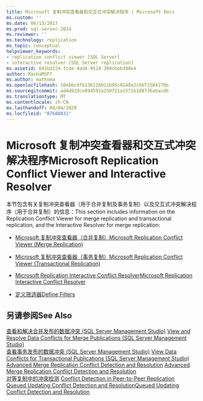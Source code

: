 ```yaml
---
title: Microsoft 复制冲突查看器和交互式冲突解决程序 | Microsoft Docs
ms.custom: ''
ms.date: 06/13/2017
ms.prod: sql-server-2014
ms.reviewer: ''
ms.technology: replication
ms.topic: conceptual
helpviewer_keywords:
- replication conflict viewer [SQL Server]
- interactive resolver [SQL Server replication]
ms.assetid: 641bd224-fcde-4ad4-9518-369cbeb398e4
author: MashaMSFT
ms.author: mathoma
ms.openlocfilehash: 10ebbcdfb136126911b95c0148a2c8671584170b
ms.sourcegitcommit: ad4d92dce894592a259721a1571b1d8736abacdb
ms.translationtype: MT
ms.contentlocale: zh-CN
ms.lasthandoff: 08/04/2020
ms.locfileid: "87688831"
---
```

# <a name="microsoft-replication-conflict-viewer-and-interactive-resolver"></a><span data-ttu-id="04bff-102">Microsoft 复制冲突查看器和交互式冲突解决程序</span><span class="sxs-lookup"><span data-stu-id="04bff-102">Microsoft Replication Conflict Viewer and Interactive Resolver</span></span>
  <span data-ttu-id="04bff-103">本节包含有关复制冲突查看器（用于合并复制及事务复制）以及交互式冲突解决程序（用于合并复制）的信息：</span><span class="sxs-lookup"><span data-stu-id="04bff-103">This section includes information on the Replication Conflict Viewer for merge replication and transactional replication, and the Interactive Resolver for merge replication:</span></span>  
  
-   [<span data-ttu-id="04bff-104">Microsoft 复制冲突查看器（合并复制）</span><span class="sxs-lookup"><span data-stu-id="04bff-104">Microsoft Replication Conflict Viewer &#40;Merge Replication&#41;</span></span>](microsoft-replication-conflict-viewer-merge-replication.md)  
  
-   [<span data-ttu-id="04bff-105">Microsoft 复制冲突查看器（事务复制）</span><span class="sxs-lookup"><span data-stu-id="04bff-105">Microsoft Replication Conflict Viewer &#40;Transactional Replication&#41;</span></span>](microsoft-replication-conflict-viewer-transactional-replication.md)  
  
-   [<span data-ttu-id="04bff-106">Microsoft Replication Interactive Conflict Resolver</span><span class="sxs-lookup"><span data-stu-id="04bff-106">Microsoft Replication Interactive Conflict Resolver</span></span>](microsoft-replication-interactive-conflict-resolver.md)  
  
-   [<span data-ttu-id="04bff-107">定义筛选器</span><span class="sxs-lookup"><span data-stu-id="04bff-107">Define Filters</span></span>](define-filters.md)  
  
## <a name="see-also"></a><span data-ttu-id="04bff-108">另请参阅</span><span class="sxs-lookup"><span data-stu-id="04bff-108">See Also</span></span>  
 <span data-ttu-id="04bff-109">[查看和解决合并发布的数据冲突 &#40;SQL Server Management Studio&#41;](view-and-resolve-data-conflicts-for-merge-publications.md) </span><span class="sxs-lookup"><span data-stu-id="04bff-109">[View and Resolve Data Conflicts for Merge Publications &#40;SQL Server Management Studio&#41;](view-and-resolve-data-conflicts-for-merge-publications.md) </span></span>  
 <span data-ttu-id="04bff-110">[查看事务发布的数据冲突 &#40;SQL Server Management Studio&#41;](view-data-conflicts-for-transactional-publications-sql-server-management-studio.md) </span><span class="sxs-lookup"><span data-stu-id="04bff-110">[View Data Conflicts for Transactional Publications &#40;SQL Server Management Studio&#41;](view-data-conflicts-for-transactional-publications-sql-server-management-studio.md) </span></span>  
 <span data-ttu-id="04bff-111">[Advanced Merge Replication Conflict Detection and Resolution](merge/advanced-merge-replication-conflict-detection-and-resolution.md) </span><span class="sxs-lookup"><span data-stu-id="04bff-111">[Advanced Merge Replication Conflict Detection and Resolution](merge/advanced-merge-replication-conflict-detection-and-resolution.md) </span></span>  
 <span data-ttu-id="04bff-112">[对等复制中的冲突检测](transactional/peer-to-peer-conflict-detection-in-peer-to-peer-replication.md) </span><span class="sxs-lookup"><span data-stu-id="04bff-112">[Conflict Detection in Peer-to-Peer Replication](transactional/peer-to-peer-conflict-detection-in-peer-to-peer-replication.md) </span></span>  
 [<span data-ttu-id="04bff-113">Queued Updating Conflict Detection and Resolution</span><span class="sxs-lookup"><span data-stu-id="04bff-113">Queued Updating Conflict Detection and Resolution</span></span>](transactional/updatable-subscriptions-queued-updating-conflict-resolution.md)   

  
  
